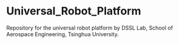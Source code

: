 # Universal_Robot_Platform
Repository for the universal robot platform by DSSL Lab, School of Aerospace Engineering, Tsinghua University.
